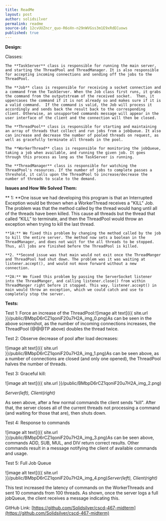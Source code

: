 ```yaml
---
title: ReadMe
layout: post
author: solidsilver
permalink: readme
source-id: 12cvUUZncr_quo-R6oXn-n29nWVGss3m1E9xRdECuows
published: true
---
```

**Design:**

Classes:

	The **TaskServer** class is responsible for running the main server, and starting the ThreadPool and ThreadManager. It is also responsible for accepting incoming connections and sending off the jobs to the ThreadPool.

	The **Job** class is responsible for receiving a socket connection and a command from the TaskServer. When the Job class first runs, it grabs the command from the outputstream of the received socket.  Then, it uppercases the command if it is not already so and makes sure if it is a valid command.  If the command is valid, the Job will process it accordingly and sends back the result back to the corresponding client. Otherwise, an unsupported commands message will appear in the user interface of the client and the connection will then be closed.

	The **ThreadPool** class is responsible for starting and maintaining an array of threads that collect and run jobs from a jobQueue. It also can increase and decrease the number of pooled threads on request, as well as gracefully terminate all threads in the pool.

	The **WorkerThread** class is responsible for monitoring the jobQueue, taking a job when available, and running the given job. It goes through this process as long as the TaskServer is running.

	The **ThreadManager** class is responsible for watching the ThreadPool's resources. If the number of jobs to complete passes a threshold, it calls upon the ThreadPool to increase/decrease the number of threads to scale to the demand.

	

**Issues and How We Solved Them:**

**	1: **One issue we had developing this program is that an Interrupted Exception would be thrown when a WorkerThread receives a "KILL" Job. The problem was that the method called by the thread would hang until all of the threads have been killed. This cause all threads but the thread that called “KILL” to terminate, and then the ThreadPool would throw an exception when trying to kill the last thread.

	**1A:** We fixed this problem by changing the method called by the job to kill the entire server. The method now sets a boolean in the ThreadManager, and does not wait for the all threads to be stopped. Thus, all jobs are finished before the ThreadPool is killed.

	**2. **Second issue was that main would not exit once the ThreadManger and ThreadPool had shut down. The problem was it was waiting at listener.accept(), and would not move forward without a new connection.

	**2A:** We fixed this problem by passing the ServerSocket listener into the ThreadManger, and calling listener.close() from within ThreadManger right before it stopped. This way, listener.accept() in main would throw an exception, which we could catch and use to completely stop the server.

**Tests:**

Test 1: Force an increase of the ThreadPool:![image alt text]({{ site.url }}/public/BMbpD6rCZ1qoniF20u7H2A_img_0.png)As can be seen in the above screenshot, as the number of incoming connections increases, the ThreadPool (@@@TP above) doubles the thread twice.

Test 2: Observe decrease of pool after load decreases:

![image alt text]({{ site.url }}/public/BMbpD6rCZ1qoniF20u7H2A_img_1.png)As can be seen above, as a number of connections are closed (and only one opened), the ThreadPool halves the number of threads.

Test 3: Graceful kill:

![image alt text]({{ site.url }}/public/BMbpD6rCZ1qoniF20u7H2A_img_2.png)

*Server(left), Client(right)*

As seen above, after a few normal commands the client sends "kill". After that, the server closes all of the current threads not processing a command (and waiting for those that are), then shuts down.

Test 4: Response to commands

![image alt text]({{ site.url }}/public/BMbpD6rCZ1qoniF20u7H2A_img_3.png)As can be seen above, commands ADD, SUB, MUL, and DIV return correct results. Other commands result in a message notifying the client of available commands and usage.

Test 5: Full Job Queue

![image alt text]({{ site.url }}/public/BMbpD6rCZ1qoniF20u7H2A_img_4.png)*Server(left), Client(right)*

This test increased the latency of commands on the WorkerThreads and sent 10 commands from 100 threads. As shown, once the server logs a full jobQueue, the client receives a message indicating this.

GitHub Link: [https://github.com/Solidsilver/cscd-467-midterm](https://github.com/Solidsilver/cscd-467-midterm)

